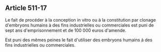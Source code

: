 Article 511-17
----
Le fait de procéder à la conception in vitro ou à la constitution par clonage
d'embryons humains à des fins industrielles ou commerciales est puni de sept ans
d'emprisonnement et de 100 000 euros d'amende.

Est puni des mêmes peines le fait d'utiliser des embryons humains à des fins
industrielles ou commerciales.
